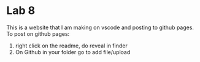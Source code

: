 # Lab 8

This is a website that I am making on vscode and posting to github pages. To post on github pages: 

1. right click on the readme, do reveal in finder 
2. On Github in your folder go to add file/upload
